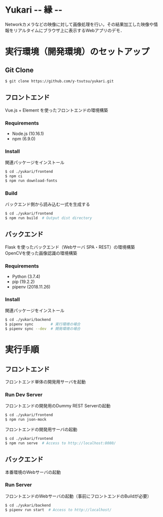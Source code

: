 # Yukari -- 縁 --

Networkカメラなどの映像に対して画像処理を行い，その結果加工した映像や情報をリアルタイムにブラウザ上に表示するWebアプリのデモ．

# 実行環境（開発環境）のセットアップ

## Git Clone

```sh
$ git clone https://github.com/y-tsutsu/yukari.git
```

## フロントエンド

Vue.js + Element を使ったフロントエンドの環境構築

### Requirements

* Node.js (10.16.1)
* npm (6.9.0)

### Install

関連パッケージをインストール

```sh
$ cd ./yukari/frontend
$ npm ci
$ npm run download-fonts
```

### Build

バックエンド側から読み込む一式を生成する

```sh
$ cd ./yukari/frontend
$ npm run build  # Output dist directory
```

## バックエンド

Flask を使ったバックエンド（Webサーバ SPA・REST）の環境構築  
OpenCVを使った画像認識の環境構築

### Requirements

* Python (3.7.4)
* pip (19.2.2)
* pipenv (2018.11.26)

### Install

関連パッケージをインストール

```sh
$ cd ./yukari/backend
$ pipenv sync        # 実行環境の場合
$ pipenv sync --dev  # 開発環境の場合
```

# 実行手順

## フロントエンド

フロントエンド単体の開発用サーバを起動

### Run Dev Server

フロントエンドの開発用のDummy REST Serverの起動

```sh
$ cd ./yukari/frontend
$ npm run json-mock
```

フロントエンドの開発用サーバの起動

```sh
$ cd ./yukari/frontend
$ npm run serve  # Access to http://localhost:8080/
```

## バックエンド

本番環境のWebサーバの起動

### Run Server

フロントエンドのWebサーバの起動（事前にフロントエンドのBuildが必要）

```sh
$ cd ./yukari/backend
$ pipenv run start  # Access to http://localhost/
```
